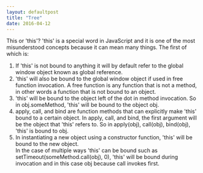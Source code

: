 ```yaml
---
layout: defaultpost
title: "Tree"
date: 2016-04-12
---
```


This or 'this'? 'this' is a special word in JavaScript and it is one of the most misunderstood concepts because it can mean many things. The first of which is:<br />
1) If 'this' is not bound to anything it will by default refer to the global window object known as global reference.
2) 'this' will also be bound to the global window object if used in free function invocation. A free function is any function that is not a method, in other words a function that is not bound to an object.
3) 'this' will be bound to the object left of the dot in method invocation. So in obj.someMethod, 'this' will be bound to the object obj.
4) apply, call, and bind are function methods that can explicitly make 'this' bound to a certain object. In apply, call, and bind, the first argument will be the object that 'this' refers to. So in apply(obj), call(obj), bind(obj), 'this' is bound to obj.
5) In instantiating a new object using a constructor function, 'this' will be bound to the new object.<br />
In the case of multiple ways 'this' can be bound such as setTimeout(someMethod.call(obj), 0), 'this' will be bound during invocation and in this case obj because call invokes first.
